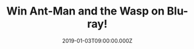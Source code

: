 ---
campaign-uuid: "c-fbf9e583-e1ff-4b7d-a6b5-eefbeb772963"
type: "Competition"
category: "Entertainment"
date: "2019-01-03T09:00:00.000Z"
end-date: "2019-02-03T23:59:00.000Z"
disable-form: false
is_promoted: false
has_entry_page: true
title: "Win Ant-Man and the Wasp on Blu-ray!"
competition-description: "<p>From the Marvel Cinematic Universe comes Ant-Man and\
  \ the Wasp and we have a copy on Blu-ray to giveaway to one of our lucky members.\
  \ Still reeling from the aftermath of Captain America: Civil War, Scott Lang is\
  \ enlisted by Dr. Hank Pym for an urgent new mission. He must once again put on\
  \ the suit and learn to fight alongside the Wasp as they join forces to uncover\
  \ secrets from the past.</p>\r\n<p>Want to feel part of this amazing adventure?\
  \ Click below for a chance to win!</p>"
hero-header: "Win Ant-Man and the Wasp on Blu-ray!"
terms-confirmation: "N/A"
banner-img: "https://assets.expresslyapp.com/asset-c6e8ee55-c085-4d49-bafc-344403247848.jpg"
logo-left-href: "http://club.expressly.io"
logo-left-image: "https://assets.expresslyapp.com/asset-118acef2-2145-4413-9a36-70f1580a4a91.jpg"
logo-left-title: "Expressly Club"
bg-image-hero: "https://assets.expresslyapp.com/asset-f4d1795f-cec4-42f0-9d06-3837fcfc52d8.jpg"
bg-image-first: "https://assets.expresslyapp.com/asset-8e0a284a-a3ba-4c43-9dde-a6b308edaf05.jpg"
section1-content: "<p>Despite a history of crime, Scott turned his life around after\
  \ leaving prison and became the hero known as Ant-Man even if he had to steal to\
  \ do it. This\_lifestyle led to him being put on house arrest after the events of\_\
  Civil War, where he sided with Team Cap. Scott's shrinking and growing abilities\
  \ are sure to help save the day.</p>\r\n<p>This Ant-Man and the Wasp Blu-ray comes\
  \ with a lot of bonus features:  Play Movie With Intro By Director Peyton Reed,\
  \ Audio Commentaries, Deleted Scenes… and many more for you to discover!</p>\r\n\
  <p>Enter the form below for a chance to win Ant-Man and the Wasp on Blu-ray and\
  \ get your weekend sorted! Good luck!</p>"
entry-title: "Win Ant-Man and the Wasp on Blu-ray!"
entry-content: "Enter the draw to win Ant-Man and The Wasp on Blu-ray\r\nby completing\
  \ the form below before 23:59 on 3rd  of February 2019."
has-winner: false
prize-description: "Ant-Man and the Wasp on Blu-ray."
special-conditions: "Multiple entries are allowed up to one every day.\r\nThis competition\
  \ is also available on: https://aaa.nme.com/competitions/ant-man-and-the-wasp-blu-ray"
country-restrictions:
- "GB"
---